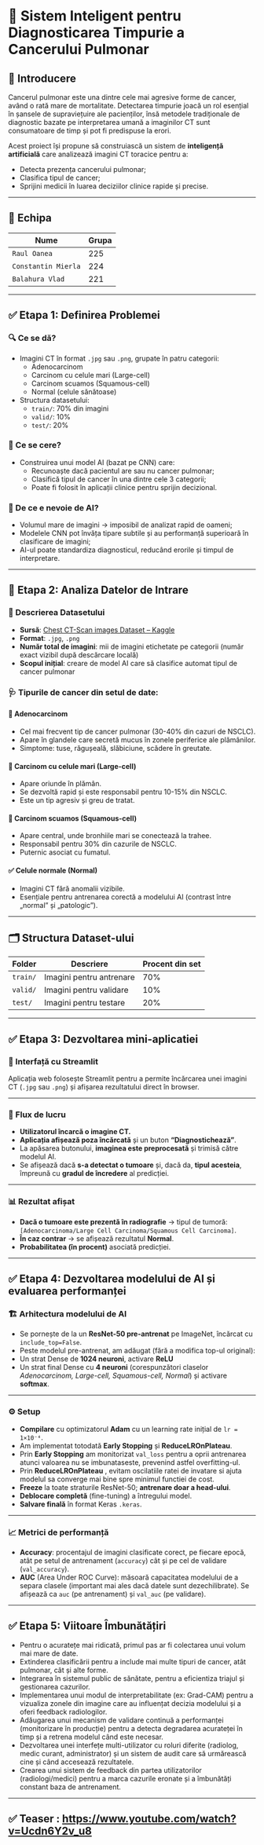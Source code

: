 
# 🧠 Sistem Inteligent pentru Diagnosticarea Timpurie a Cancerului Pulmonar

## 📌 Introducere

Cancerul pulmonar este una dintre cele mai agresive forme de cancer, având o rată mare de mortalitate. Detectarea timpurie joacă un rol esențial în șansele de supraviețuire ale pacienților, însă metodele tradiționale de diagnostic bazate pe interpretarea umană a imaginilor CT sunt consumatoare de timp și pot fi predispuse la erori.

Acest proiect își propune să construiască un sistem de **inteligență artificială** care analizează imagini CT toracice pentru a:
- Detecta prezența cancerului pulmonar;
- Clasifica tipul de cancer;
- Sprijini medicii în luarea deciziilor clinice rapide și precise.

---

## 🔎 Echipa

| Nume                | Grupa              | 
|---------------------|--------------------|
| `Raul Oanea`        | 225                |
| `Constantin Mierla` | 224                | 
| `Balahura Vlad`     | 221                | 

---

## ✅ Etapa 1: Definirea Problemei

### 🔍 Ce se dă?
- Imagini CT în format `.jpg` sau `.png`, grupate în patru categorii:
  - Adenocarcinom
  - Carcinom cu celule mari (Large-cell)
  - Carcinom scuamos (Squamous-cell)
  - Normal (celule sănătoase)
- Structura datasetului:
  - `train/`: 70% din imagini
  - `valid/`: 10%
  - `test/`: 20%

### 🎯 Ce se cere?
- Construirea unui model AI (bazat pe CNN) care:
  - Recunoaște dacă pacientul are sau nu cancer pulmonar;
  - Clasifică tipul de cancer în una dintre cele 3 categorii;
  - Poate fi folosit în aplicații clinice pentru sprijin decizional.

### 🤖 De ce e nevoie de AI?
- Volumul mare de imagini → imposibil de analizat rapid de oameni;
- Modelele CNN pot învăța tipare subtile și au performanță superioară în clasificare de imagini;
- AI-ul poate standardiza diagnosticul, reducând erorile și timpul de interpretare.

---

## 🔎 Etapa 2: Analiza Datelor de Intrare

### 📁 Descrierea Datasetului
- **Sursă**: [Chest CT-Scan images Dataset – Kaggle](https://www.kaggle.com/datasets/mohamedhanyyy/chest-ctscan-images/data)
- **Format**: `.jpg`, `.png`
- **Număr total de imagini**: mii de imagini etichetate pe categorii (număr exact vizibil după descărcare locală)
- **Scopul inițial**: creare de model AI care să clasifice automat tipul de cancer pulmonar

### 🩺 Tipurile de cancer din setul de date:

#### 🔬 Adenocarcinom
- Cel mai frecvent tip de cancer pulmonar (30-40% din cazuri de NSCLC).
- Apare în glandele care secretă mucus în zonele periferice ale plămânilor.
- Simptome: tuse, răgușeală, slăbiciune, scădere în greutate.

#### 🔬 Carcinom cu celule mari (Large-cell)
- Apare oriunde în plămân.
- Se dezvoltă rapid și este responsabil pentru 10-15% din NSCLC.
- Este un tip agresiv și greu de tratat.

#### 🔬 Carcinom scuamos (Squamous-cell)
- Apare central, unde bronhiile mari se conectează la trahee.
- Responsabil pentru 30% din cazurile de NSCLC.
- Puternic asociat cu fumatul.

#### ✅ Celule normale (Normal)
- Imagini CT fără anomalii vizibile.
- Esențiale pentru antrenarea corectă a modelului AI (contrast între „normal” și „patologic”).

---

## 🗂️ Structura Dataset-ului

| Folder   | Descriere                  | Procent din set |
|----------|----------------------------|------------------|
| `train/` | Imagini pentru antrenare   | 70%              |
| `valid/` | Imagini pentru validare    | 10%              |
| `test/`  | Imagini pentru testare     | 20%              |

---

## ✅ Etapa 3: Dezvoltarea mini-aplicatiei

### 🎨 Interfață cu Streamlit
Aplicația web folosește Streamlit pentru a permite încărcarea unei imagini CT (`.jpg` sau `.png`) și afișarea rezultatului direct în browser.

---

### 🚀 Flux de lucru

- **Utilizatorul încarcă o imagine CT.**
- **Aplicația afișează poza încărcată** și un buton **“Diagnostichează”**.
- La apăsarea butonului, **imaginea este preprocesată** și trimisă către modelul AI.
- Se afișează dacă **s-a detectat o tumoare** și, dacă da, **tipul acesteia**, împreună cu **gradul de încredere** al predicției.

---

### 📊 Rezultat afișat

- **Dacă o tumoare este prezentă în radiografie** → tipul de tumoră: `[Adenocarcinoma/Large Cell Carcinoma/Squamous Cell Carcinoma]`.
- **În caz contrar** → se afișează rezultatul **Normal**.
- **Probabilitatea (în procent)** asociată predicției.

---

## ✅ Etapa 4: Dezvoltarea modelului de AI și evaluarea performanței

### 🏗️ Arhitectura modelului de AI

- Se pornește de la un **ResNet-50 pre-antrenat** pe ImageNet, încărcat cu `include_top=False`.
-  Peste modelul pre-antrenat, am adăugat (fără a modifica top-ul original):
  - Un strat Dense de **1024 neuroni**, activare **ReLU**  
  - Un strat final Dense cu **4 neuroni** (corespunzători claselor _Adenocarcinom, Large-cell, Squamous-cell, Normal_) și activare **softmax**.

---

### ⚙️ Setup

-  **Compilare** cu optimizatorul **Adam** cu un learning rate inițial de `lr = 1×10⁻⁴`.
-  Am implementat totodată **Early Stopping** și **ReduceLROnPlateau**.
-  Prin **Early Stopping** am monitorizat `val_loss` pentru a oprii antrenarea atunci valoarea nu se imbunataseste, prevenind astfel overfitting-ul.
-  Prin **ReduceLROnPlateau** , evitam oscilatiile ratei de invatare si ajuta modelul sa converge mai bine spre minimul functiei de cost.
- **Freeze** la toate straturile ResNet-50; **antrenare doar a head-ului**.
- **Deblocare completă** (fine-tuning) a întregului model.
- **Salvare finală** în format Keras `.keras`.

---

### 📈 Metrici de performanță

- **Accuracy**: procentajul de imagini clasificate corect, pe fiecare epocă, atât pe setul de antrenament (`accuracy`) cât și pe cel de validare (`val_accuracy`).
- **AUC** (Area Under ROC Curve): măsoară capacitatea modelului de a separa clasele (important mai ales dacă datele sunt dezechilibrate). Se afișează ca `auc` (pe antrenament) și `val_auc` (pe validare).


---

## ✅ Etapa 5: Viitoare Îmbunătățiri

- Pentru o acuratețe mai ridicată, primul pas ar fi colectarea unui volum mai mare de date.
- Extinderea clasificării pentru a include mai multe tipuri de cancer, atât pulmonar, cât și alte forme.
- Integrarea în sistemul public de sănătate, pentru a eficientiza triajul și gestionarea cazurilor.
- Implementarea unui modul de interpretabilitate (ex: Grad-CAM) pentru a vizualiza zonele din imagine care au influențat decizia modelului și a oferi feedback radiologilor.
- Adăugarea unui mecanism de validare continuă a performanței (monitorizare în producție) pentru a detecta degradarea acurateței în timp și a retrena modelul când este necesar.
- Dezvoltarea unei interfețe multi-utilizator cu roluri diferite (radiolog, medic curant, administrator) și un sistem de audit care să urmărească cine și când accesează rezultatele.
- Crearea unui sistem de feedback din partea utilizatorilor (radiologi/medici) pentru a marca cazurile eronate și a îmbunătăți constant baza de antrenament.

---
## ✅ Teaser : https://www.youtube.com/watch?v=Ucdn6Y2v_u8

